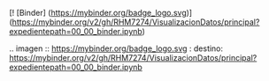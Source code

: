 [! [Binder] (https://mybinder.org/badge_logo.svg)] (https://mybinder.org/v2/gh/RHM7274/VisualizacionDatos/principal?expedientepath=00_00_binder.ipynb)

.. imagen :: https://mybinder.org/badge_logo.svg
 : destino: https://mybinder.org/v2/gh/RHM7274/VisualizacionDatos/principal?expedientepath=00_00_binder.ipynb
